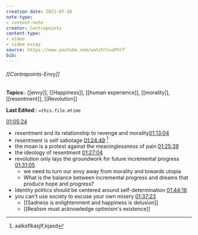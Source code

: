 ```yaml
---
creation date: 2021-07-26
note-type: 
- content-note
creator: Contrapoints
content-type:
- video 
- video essay
source: https://www.youtube.com/watch?v=aPhrT
bib:
---
```


###### [[Contrapoints-Envy]]

**Topics**::  [[envy]], [[Happiness]], [[human experience]], [[morality]], [[resentment]], [[Revolution]]

**Last Edited**:: *`=this.file.mtime`*

[^1]: aalksflkasjlf;kjasd

[01:05:24](https://www.youtube.com/watch?v=aPhrTOg1RUk#t=3924.7347270534055)
- resentment and its relationship to revenge and morality[01:13:04](https://www.youtube.com/watch?v=aPhrTOg1RUk#t=4384.759976950409)
- resentment is self sabotage [01:24:49](https://www.youtube.com/watch?v=aPhrTOg1RUk#t=5089.365732335694) [^1]
- the moan is a protest against the meaninglessness of pain [01:25:39](https://www.youtube.com/watch?v=aPhrTOg1RUk#t=5139.092712225067)
- the ideology of resentment [01:27:04](https://www.youtube.com/watch?v=aPhrTOg1RUk#t=5224.148465106811)
- revolution only lays the groundwork for future incremental progress [01:31:05](https://www.youtube.com/watch?v=aPhrTOg1RUk#t=5465.109143855041)
	- we need to turn our envy away from morality and towards utopia
	- What is the balance between incremental progress and dreams that produce hope and progress?
- Identity politics should be centered around self-determination [01:44:16](https://www.youtube.com/watch?v=aPhrTOg1RUk#t=6256.9368528092655)
- you can't use society to excuse your own misery [01:37:23](https://www.youtube.com/watch?v=aPhrTOg1RUk#t=5843.420436851226)
	- [[Sadness is enlightenment and happiness is delusion]]
	- [[Realism must acknowledge optimism's existence]]
